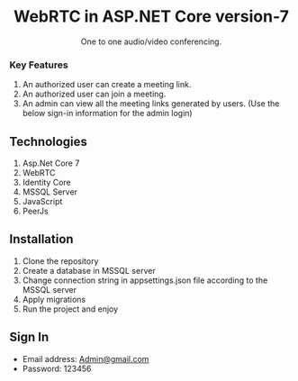 <p><h1 align="center">WebRTC in ASP.NET Core version-7</h1></p>
<p align="center">One to one audio/video conferencing.</p>

### Key Features
1. An authorized user can create a meeting link.
2. An authorized user can join a meeting.
3. An admin can view all the meeting links generated by users. (Use the below sign-in information for the admin login)

## Technologies
1. Asp.Net Core 7
2. WebRTC
3. Identity Core
4. MSSQL Server
5. JavaScript
6. PeerJs

## Installation
1. Clone the repository
2. Create a database in MSSQL server
3. Change connection string in appsettings.json file according to the MSSQL server
4. Apply migrations
4. Run the project and enjoy

## Sign In
* Email address: Admin@gmail.com
* Password: 123456